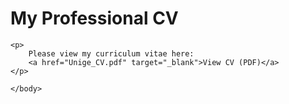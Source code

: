 <!DOCTYPE html>
<html lang="en">
<head>
    <meta charset="UTF-8">
    <title>My Professional CV</title>
    </head>
<body>
    <h1>My Professional CV</h1>

    <p>
        Please view my curriculum vitae here: 
        <a href="Unige_CV.pdf" target="_blank">View CV (PDF)</a>
    </p>

    </body>
</html>
